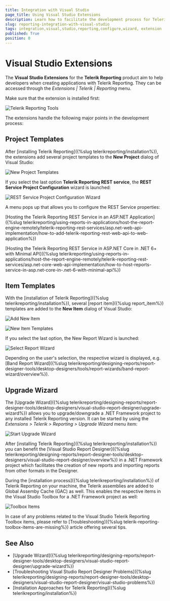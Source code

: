 ```yaml
---
title: Integration with Visual Studio
page_title: Using Visual Studio Extensions
description: Learn how to facilitate the development process for Telerik Reporting with the Visual Studio Extensions.
slug: reporting-integration-with-visual-studio
tags: integration,visual,studio,reporting,configure,wizard, extension
published: True
position: 0
---
```

# Visual Studio Extensions

The **Visual Studio Extensions** for the **Telerik Reporting** product aim to help developers when creating applications with Telerik Reporting. They can be accessed through the *Extensions | Telerik | Reporting* menu.

Make sure that the extension is installed first:

![Telerik Reporting Tools](images/telerik-reporting-tools.png)  

The extensions handle the following major points in the development process:

## Project Templates

After [installing Telerik Reporting]({%slug telerikreporting/installation%}), the extensions add several project templates to the **New Project** dialog of Visual Studio:

![New Project Templates](images/new-project-templates.png)   

If you select the last option **Telerik Reporting REST service**, the **REST Service Project Configuration** wizard is launched:

![REST Service Project Configuration Wizard](images/rest-service-project-configuration-wizard.png)  

A menu pops up that allows you to configure the REST Service properties:


[Hosting the Telerik Reporting REST Service in an ASP.NET Application]({%slug telerikreporting/using-reports-in-applications/host-the-report-engine-remotely/telerik-reporting-rest-services/asp.net-web-api-implementation/how-to-add-telerik-reporting-rest-web-api-to-web-application%})

[Hosting the Telerik Reporting REST Service in ASP.NET Core in .NET 6+ with Minimal API]({%slug telerikreporting/using-reports-in-applications/host-the-report-engine-remotely/telerik-reporting-rest-services/asp.net-core-web-api-implementation/how-to-host-reports-service-in-asp.net-core-in-.net-6-with-minimal-api%})

## Item Templates

With the [installation of Telerik Reporting]({%slug telerikreporting/installation%}), several [report item]({%slug report_item%}) templates are added to the **New Item** dialog of Visual Studio:

![Add New Item](images/add-new-item.png)  

![New Item Templates](images/new-item-templates.png)   

If you select the last option, the New Report Wizard is launched:

![Select Report Wizard](images/report-wizard.png)    

Depending on the user's selection, the respective wizard is displayed, e.g. [Band Report Wizard]({%slug telerikreporting/designing-reports/report-designer-tools/desktop-designers/tools/report-wizards/band-report-wizard/overview%}).

## Upgrade Wizard

The [Upgrade Wizard]({%slug telerikreporting/designing-reports/report-designer-tools/desktop-designers/visual-studio-report-designer/upgrade-wizard%}) allows you to upgrade/downgrade a .NET Framework project to any installed Telerik Reporting version. It can be started by using the *Extensions > Telerik > Reporting > Upgrade Wizard* menu item:

![Start Upgrade Wizard](images/start-upgrade-wizard.png) 

After [installing Telerik Reporting]({%slug telerikreporting/installation%}) you can benefit the [Visual Studio Report Designer]({%slug telerikreporting/designing-reports/report-designer-tools/desktop-designers/visual-studio-report-designer/overview%}) in a .NET Framework project which facilitates the creation of new reports and importing reports from other formats in the Designer.

During the [installation process]({%slug telerikreporting/installation%}) of Telerik Reporting on your machine, the Telerik assemblies are added to Global Assemby Cache (GAC) as well. This enables the respective items in the Visual Studio Toolbox for a .NET Framework project as well:

![Toolbox Items](images/toolbox-items.png) 

In case of any problems related to the Visual Studio Telerik Reporting Toolbox items, please refer to [Troubleshooting]({%slug telerik-reporting-toolbox-items-are-missing%}) article offering several tips.

## See Also

- [Upgrade Wizard]({%slug telerikreporting/designing-reports/report-designer-tools/desktop-designers/visual-studio-report-designer/upgrade-wizard%})
- [Troubleshooting Visual Studio Report Designer Problems]({%slug telerikreporting/designing-reports/report-designer-tools/desktop-designers/visual-studio-report-designer/visual-studio-problems%})
- [Installation Approaches for Telerik Reporting]({%slug telerikreporting/installation%})

